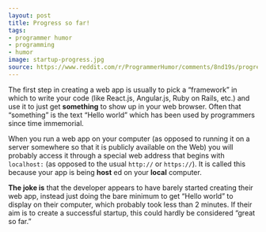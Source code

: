 ```yaml
---
layout: post
title: Progress so far!
tags:
- programmer humor
- programming
- humor
image: startup-progress.jpg
source: https://www.reddit.com/r/ProgrammerHumor/comments/8nd19s/progress_so_far/
---
```


The first step in creating a web app is usually to pick a “framework” in which to write your code (like React.js, Angular.js, Ruby on Rails, etc.) and use it to just get **something** to show up in your web browser. Often that “something” is the text “Hello world” which has been used by programmers since time immemorial.

When you run a web app on your computer (as opposed to running it on a server somewhere so that it is publicly available on the Web) you will probably access it through a special web address that begins with `localhost:` (as opposed to the usual `http://` or `https://`). It is called this because your app is being **host** ed on your **local** computer.

**The joke is** that the developer appears to have barely started creating their web app, instead just doing the bare minimum to get “Hello world” to display on their computer, which probably took less than 2 minutes. If their aim is to create a successful startup, this could hardly be considered “great so far.”